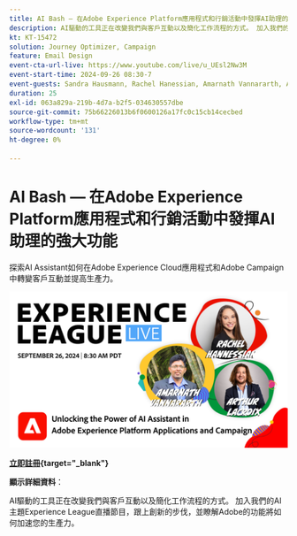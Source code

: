 ```yaml
---
title: AI Bash — 在Adobe Experience Platform應用程式和行銷活動中發揮AI助理的強大功能
description: AI驅動的工具正在改變我們與客戶互動以及簡化工作流程的方式。 加入我們的AI主題Experience League直播網路研討會，以跟上創新的步伐，並瞭解Adobe的功能將如何加速您的生產力。 
kt: KT-15472
solution: Journey Optimizer, Campaign
feature: Email Design
event-cta-url-live: https://www.youtube.com/live/u_UEsl2Nw3M
event-start-time: 2024-09-26 08:30-7
event-guests: Sandra Hausmann, Rachel Hanessian, Amarnath Vannararth, Arthur Lacroix
duration: 25
exl-id: 063a829a-219b-4d7a-b2f5-034630557dbe
source-git-commit: 75b66226013b6f0600126a17fc0c15cb14cecbed
workflow-type: tm+mt
source-wordcount: '131'
ht-degree: 0%

---
```


# AI Bash — 在Adobe Experience Platform應用程式和行銷活動中發揮AI助理的強大功能

探索AI Assistant如何在Adobe Experience Cloud應用程式和Adobe Campaign中轉變客戶互動並提高生產力。 

[![ExL LIVE 2024年9月26日](/help/experience-league-live/episodes/assets/WebBanner-09-26-2024.png)](https://www.youtube.com/watch?v=J48CNmcV7wc)

**[立即註冊](https://engage.adobe.com/ExpLeagueLive-240926.html){target="_blank"}**

**顯示詳細資料**：

AI驅動的工具正在改變我們與客戶互動以及簡化工作流程的方式。 加入我們的AI主題Experience League直播節目，跟上創新的步伐，並瞭解Adobe的功能將如何加速您的生產力。
